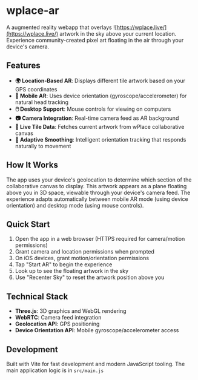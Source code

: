 # wplace-ar

A augmented reality webapp that overlays ![https://wplace.live/](https://wplace.live/) artwork in the sky above your current location. Experience community-created pixel art floating in the air through your device's camera.

## Features

- **🌍 Location-Based AR**: Displays different tile artwork based on your GPS coordinates
- **📱 Mobile AR**: Uses device orientation (gyroscope/accelerometer) for natural head tracking
- **🖱️ Desktop Support**: Mouse controls for viewing on computers
- **📷 Camera Integration**: Real-time camera feed as AR background
- **🎨 Live Tile Data**: Fetches current artwork from wPlace collaborative canvas
- **🔄 Adaptive Smoothing**: Intelligent orientation tracking that responds naturally to movement

## How It Works

The app uses your device's geolocation to determine which section of the collaborative canvas to display. This artwork appears as a plane floating above you in 3D space, viewable through your device's camera feed. The experience adapts automatically between mobile AR mode (using device orientation) and desktop mode (using mouse controls).

## Quick Start

1. Open the app in a web browser (HTTPS required for camera/motion permissions)
2. Grant camera and location permissions when prompted
3. On iOS devices, grant motion/orientation permissions
4. Tap "Start AR" to begin the experience
5. Look up to see the floating artwork in the sky
6. Use "Recenter Sky" to reset the artwork position above you

## Technical Stack

- **Three.js**: 3D graphics and WebGL rendering
- **WebRTC**: Camera feed integration
- **Geolocation API**: GPS positioning
- **Device Orientation API**: Mobile gyroscope/accelerometer access

## Development

Built with Vite for fast development and modern JavaScript tooling. The main application logic is in `src/main.js`
